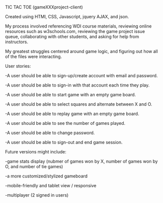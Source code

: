 TIC TAC TOE (gameXXXproject-client)

Created using HTMl, CSS, Javascript, jquery AJAX, and json.

My process involved referencing WDI course materials, reviewing online resources such as w3schools.com, reviewing the game project issue queue, collaborating with other students, and asking for help from instructors.

My greatest struggles centered around game logic, and figuring out how all of the files were interacting.

User stories:

-A user should be able to sign-up/create account with email and password.

-A user should be able to sign-in with that account each time they play.

-A user should be able to start game with an empty game board.

-A user should be able to select squares and alternate between X and O.

-A user should be able to replay game with an empty game board.

-A user should be able to see the number of games played.

-A user should be able to change password.

-A user should be able to sign-out and end game session.

Future versions might include:

-game stats display (nubmer of games won by X, number of games won by O, and number of tie games)

-a more customized/stylized gameboard

-mobile-friendly and tablet view / responsive

-multiplayer (2 signed in users)
